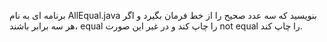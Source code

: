 برنامه ای به نام AllEqual.java بنویسید که سه عدد صحیح را از خط فرمان بگیرد و اگر هر سه برابر باشند، equal را چاپ کند و در غیر این صورت not equal  را چاپ کند.

